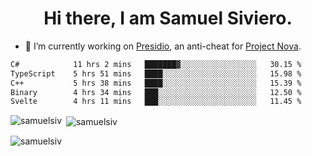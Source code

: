 <h1 align="center">Hi there, I am Samuel Siviero.</h1>

- 🔭 I’m currently working on [Presidio](https://presidio.ac), an anti-cheat for [Project Nova](https://discord.gg/novafn).

<!--START_SECTION:waka-->

```txt
C#            11 hrs 2 mins   ███████▓░░░░░░░░░░░░░░░░░   30.15 %
TypeScript    5 hrs 51 mins   ████░░░░░░░░░░░░░░░░░░░░░   15.98 %
C++           5 hrs 38 mins   ████░░░░░░░░░░░░░░░░░░░░░   15.39 %
Binary        4 hrs 34 mins   ███░░░░░░░░░░░░░░░░░░░░░░   12.50 %
Svelte        4 hrs 11 mins   ███░░░░░░░░░░░░░░░░░░░░░░   11.45 %
```

<!--END_SECTION:waka-->

<p><img align="left" src="https://github-readme-stats.vercel.app/api/top-langs?username=samuelsiv&show_icons=true&locale=en&layout=compact&theme=radical" alt="samuelsiv" /></p>

<p>&nbsp;<img align="center" src="https://github-readme-stats.vercel.app/api?username=samuelsiv&show_icons=true&locale=en&theme=radical" alt="samuelsiv" /></p>
<p align="left"> <img src="https://komarev.com/ghpvc/?username=samuelsiv&label=Profile%20views&color=0e75b6&style=flat" alt="samuelsiv" /> </p>
